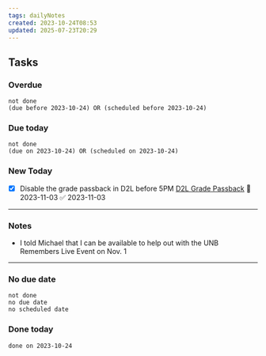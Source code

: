 ```yaml
---
tags: dailyNotes
created: 2023-10-24T08:53
updated: 2025-07-23T20:29
---
```

## Tasks
### Overdue
```tasks
not done
(due before 2023-10-24) OR (scheduled before 2023-10-24)
```

### Due today
```tasks
not done
(due on 2023-10-24) OR (scheduled on 2023-10-24)
```

### New Today
- [x] Disable the grade passback in D2L before 5PM [D2L Grade Passback](../040%20Archives/D2L%20Grade%20Passback.md) 📅 2023-11-03 ✅ 2023-11-03
----
### Notes
- I told Michael that I can be available to help out with the UNB Remembers Live Event on Nov. 1
----
### No due date
```tasks
not done
no due date
no scheduled date
```

### Done today
```tasks
done on 2023-10-24
```
